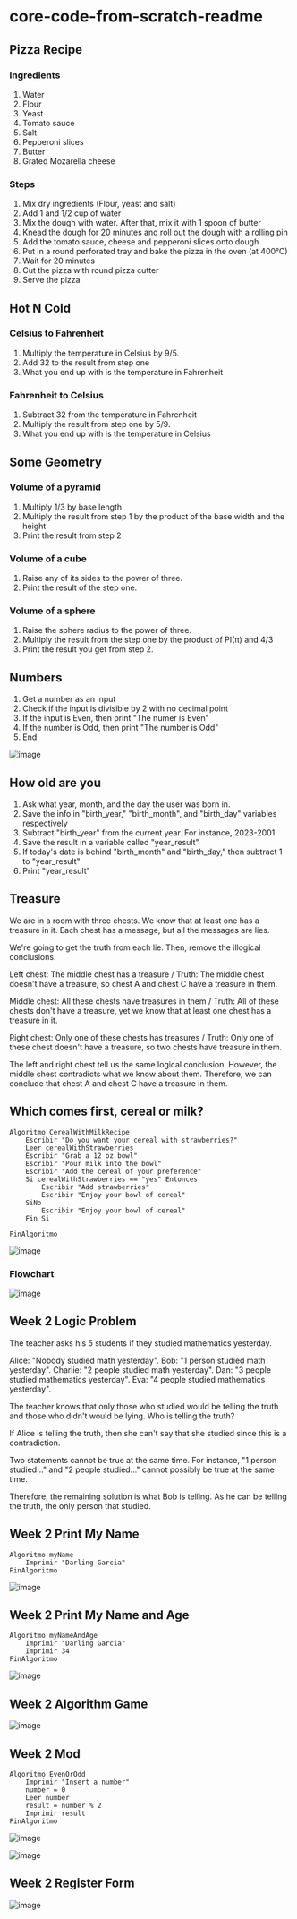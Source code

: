 # core-code-from-scratch-readme

## Pizza Recipe

### Ingredients
1. Water
2. Flour
3. Yeast
4. Tomato sauce
5. Salt
6. Pepperoni slices
7. Butter
8. Grated Mozarella cheese

### Steps
1. Mix dry ingredients (Flour, yeast and salt)
2. Add 1 and 1/2 cup of water
3. Mix the dough with water. After that, mix it with 1 spoon of butter
4. Knead the dough for 20 minutes and roll out the dough with a rolling pin
5. Add the tomato sauce, cheese and pepperoni slices onto dough
6. Put in a round perforated tray and bake the pizza in the oven (at 400°C)
7. Wait for 20 minutes
8. Cut the pizza with round pizza cutter
9. Serve the pizza

##  Hot N Cold

### Celsius to Fahrenheit
1. Multiply the temperature in Celsius by 9/5.
2. Add 32 to the result from step one
3. What you end up with is the temperature in Fahrenheit

### Fahrenheit to Celsius
1. Subtract 32 from the temperature in Fahrenheit
2. Multiply the result from step one by 5/9.
3. What you end up with is the temperature in Celsius

## Some Geometry

### Volume of a pyramid
1. Multiply 1/3 by base length
2. Multiply the result from step 1 by the product of the base width and the height
3. Print the result from step 2

### Volume of a cube
1. Raise any of its sides to the power of three.
2. Print the result of the step one.

### Volume of a sphere
1. Raise the sphere radius to the power of three.
2. Multiply the result from the step one by the product of PI(π) and 4/3
3. Print the result you get from step 2.

## Numbers

1. Get a number as an input
2. Check if the input is divisible by 2 with no decimal point
3. If the input is Even, then print "The numer is Even"
4. If the number is Odd, then print "The number is Odd"
5. End


![image](https://user-images.githubusercontent.com/128996495/229263249-dc9611b3-44b1-40ce-8ff0-bf78c0a15558.png)

## How old are you

1. Ask what year, month, and the day the user was born in.
2. Save the info in "birth_year," "birth_month", and "birth_day" variables respectively
3. Subtract "birth_year" from the current year. For instance, 2023-2001
4. Save the result in a variable called "year_result"
5. If today's date is behind "birth_month" and "birth_day," then subtract 1 to "year_result"
6. Print "year_result"

## Treasure

We are in a room with three chests. We know that at least one has a treasure in it. Each chest has a message, but all the messages are lies.

We're going to get the truth from each lie. Then, remove the illogical conclusions.

Left chest: The middle chest has a treasure / Truth: The middle chest doesn't have a treasure, so chest A and chest C have a treasure in them.

Middle chest: All these chests have treasures in them / Truth: All of these chests don't have a treasure, yet we know that at least one chest has a treasure in it.

Right chest: Only one of these chests has treasures / Truth: Only one of these chest doesn't have a treasure, so two chests have treasure in them.

The left and right chest tell us the same logical conclusion. However, the middle chest contradicts what we know about them.
Therefore, we can conclude that chest A and chest C have a treasure in them.

## Which comes first, cereal or milk?
```
Algoritmo CerealWithMilkRecipe
	Escribir "Do you want your cereal with strawberries?"
	Leer cerealWithStrawberries
	Escribir "Grab a 12 oz bowl"
	Escribir "Pour milk into the bowl"
	Escribir "Add the cereal of your preference"
	Si cerealWithStrawberries == "yes" Entonces
		Escribir "Add strawberries"
		Escribir "Enjoy your bowl of cereal"
	SiNo
		Escribir "Enjoy your bowl of cereal"
	Fin Si
	
FinAlgoritmo
```
![image](https://user-images.githubusercontent.com/128996495/231322623-bfd4bc97-92a6-4630-81f9-cf673b740724.png)

### Flowchart

![image](https://user-images.githubusercontent.com/128996495/231326406-6f726492-009c-48e7-b3af-36c871032238.png)

## Week 2 Logic Problem

The teacher asks his 5 students if they studied mathematics yesterday.

Alice: "Nobody studied math yesterday".
Bob: "1 person studied math yesterday".
Charlie: "2 people studied math yesterday".
Dan: "3 people studied mathematics yesterday".
Eva: "4 people studied mathematics yesterday".

The teacher knows that only those who studied would be telling the truth and those who didn't would be lying. Who is telling the truth?

If Alice is telling the truth, then she can't say that she studied since this is a contradiction.

Two statements cannot be true at the same time. For instance, "1 person studied..." and "2 people studied..." cannot possibly be true at the same time.

Therefore, the remaining solution is what Bob is telling. As he can be telling the truth, the only person that studied.

## Week 2 Print My Name
```
Algoritmo myName
	Imprimir "Darling Garcia"
FinAlgoritmo
```
![image](https://user-images.githubusercontent.com/128996495/231911779-520f5ce3-199b-4251-a125-37cdafe87b22.png)

## Week 2 Print My Name and Age
```
Algoritmo myNameAndAge
	Imprimir "Darling Garcia"
	Imprimir 34
FinAlgoritmo
```
![image](https://user-images.githubusercontent.com/128996495/231912223-90a0b5cb-fc9e-482e-90ef-89712ab9794f.png)

## Week 2 Algorithm Game

![image](https://user-images.githubusercontent.com/128996495/231914436-34206f09-915a-4728-8e09-49ce32b66682.png)

## Week 2 Mod
```
Algoritmo EvenOrOdd
	Imprimir "Insert a number"
	number = 0
	Leer number
	result = number % 2
	Imprimir result
FinAlgoritmo
```
![image](https://user-images.githubusercontent.com/128996495/231916848-f2c338f3-da15-4f4e-aa36-c32bd750e478.png)

![image](https://user-images.githubusercontent.com/128996495/231916910-7ed17a6f-a8d7-4770-94e3-c5c3f4d29ce1.png)


## Week 2 Register Form

![image](https://user-images.githubusercontent.com/128996495/231924321-05046aa0-c6aa-499c-955b-7898cab626da.png)
